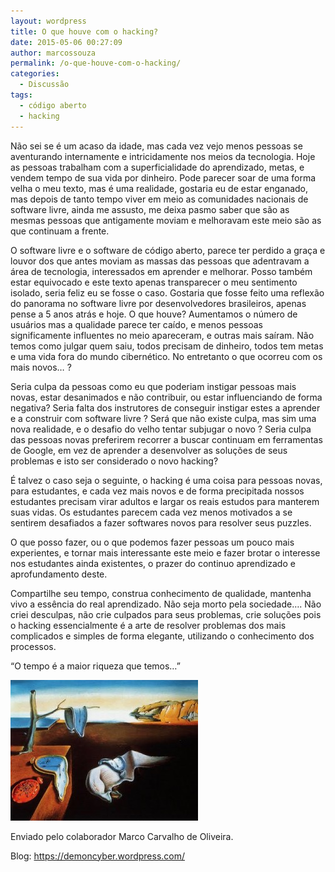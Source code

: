 ```yaml
---
layout: wordpress
title: O que houve com o hacking?
date: 2015-05-06 00:27:09
author: marcossouza
permalink: /o-que-houve-com-o-hacking/
categories:
  - Discussão
tags:
  - código aberto
  - hacking
---
```


Não sei se é um acaso da idade, mas cada vez vejo menos pessoas se aventurando internamente e intricidamente nos meios da tecnologia. Hoje as pessoas trabalham com a superficialidade do aprendizado, metas, e vendem tempo de sua vida por dinheiro. Pode parecer soar de uma forma velha o meu texto, mas é uma realidade, gostaria eu de estar enganado, mas depois de tanto tempo viver em meio as comunidades nacionais de software livre, ainda me assusto, me deixa pasmo saber que são as mesmas pessoas que antigamente moviam e melhoravam este meio são as que continuam a frente.

O software livre e o software de código aberto, parece ter perdido a graça e louvor dos que antes moviam as massas das pessoas que adentravam a área de tecnologia, interessados em aprender e melhorar. Posso também estar equivocado e este texto apenas transparecer o meu sentimento isolado, seria feliz eu se fosse o caso. Gostaria que fosse feito uma reflexão do panorama no software livre por desenvolvedores brasileiros, apenas pense a 5 anos atrás e hoje. O que houve? Aumentamos o número de usuários mas a qualidade parece ter caído, e menos pessoas significamente influentes no meio apareceram, e outras mais saíram. Não temos como julgar quem saiu, todos precisam de dinheiro, todos tem metas e uma vida fora do mundo cibernético. No entretanto o que ocorreu com os mais novos… ?

Seria culpa da pessoas como eu que poderiam instigar pessoas mais novas, estar desanimados e não contribuir, ou estar influenciando de forma negativa? Seria falta dos instrutores de conseguir instigar estes a aprender e a construir com software livre ? Será que não existe culpa, mas sim uma nova realidade, e o desafio do velho tentar subjugar o novo ? Seria culpa das pessoas novas preferirem recorrer a buscar continuam em ferramentas de Google, em vez de aprender a desenvolver as soluções de seus problemas e isto ser considerado o novo hacking?

É talvez o caso seja o seguinte, o hacking é uma coisa para pessoas novas, para estudantes, e cada vez mais novos e de forma precipitada nossos estudantes precisam virar adultos e largar os reais estudos para manterem suas vidas. Os estudantes parecem cada vez menos motivados a se sentirem desafiados a fazer softwares novos para resolver seus puzzles.

O que posso fazer, ou o que podemos fazer pessoas um pouco mais experientes, e tornar mais interessante este meio e fazer brotar o interesse nos estudantes ainda existentes, o prazer do continuo aprendizado e aprofundamento deste.

Compartilhe seu tempo, construa conhecimento de qualidade, mantenha vivo a essência do real aprendizado. Não seja morto pela sociedade…. Não criei desculpas, não crie culpados para seus problemas, crie soluções pois o hacking essencialmente é a arte de resolver problemas dos mais complicados e simples de forma elegante, utilizando o conhecimento dos processos.

“O tempo é a maior riqueza que temos…”

<a href="/assets/wp-content/uploads/2015/04/post2.jpg"><img class=" size-medium wp-image-1992 aligncenter" src="/assets/wp-content/uploads/2015/04/post2-300x225.jpg" alt="post2" width="300" height="225" /></a>

Enviado pelo colaborador Marco Carvalho de Oliveira.

Blog: <a href="https://demoncyber.wordpress.com/" target="_blank">https://demoncyber.wordpress.com/</a>